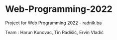 # Web-Programming-2022
Project for Web Programming 2022 - radnik.ba

Team : Harun Kunovac, Tin Radišić, Ervin Vladić
